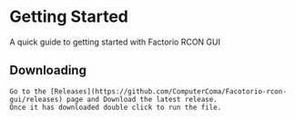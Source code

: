 Getting Started
================

A quick guide to getting started with Factorio RCON GUI

Downloading
-----------

    Go to the [Releases](https://github.com/ComputerComa/Facotorio-rcon-gui/releases) page and Download the latest release.
    Once it has downloaded double click to run the file.
